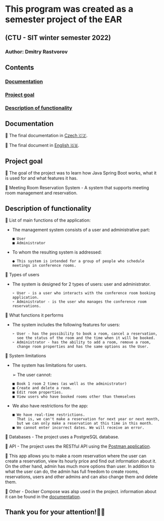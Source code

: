 # This program was created as a semester project of the EAR

## (CTU - SIT winter semester 2022)

### Author: Dmitry Rastvorov

## Contents

### [Documentation](#doc)

### [Project goal](#projGoal)

### [Description of functionality](#descfunc)

<a name="doc"><h2>Documentation</h2></a>

📝 The final documentation in [Czech 🇨🇿](https://github.com/UnknownPug/Meeting-Room-Reservation/blob/main/docs/CP2-cz.pdf).

📝 The final document in [English 🇬🇧](https://github.com/UnknownPug/Meeting-Room-Reservation/blob/main/docs/CP2-en.pdf).

<a name="projGoal"><h2>Project goal</h2></a>

🔘 The goal of the project was to learn how Java Spring Boot works, what it is used for and what features it has.

🔘 Meeting Room Reservation System - A system that supports meeting room management and reservation.

<a name="descfunc"><h2>Description of functionality</h2></a>

🔘 List of main functions of the application:
        
  - The management system consists of a user and administrative part:
  
        ■ User 
        ■ Administrator 
  
  - To whom the resulting system is addressed:

        ● This system is intended for a group of people who schedule meetings in conference rooms.

🔘 Types of users
  
  - The system is designed for 2 types of users: user and administrator.

        ➢ User - is a user who interacts with the conference room booking application.
        ➢ Administrator - is the user who manages the conference room reservations.
  
🔘 What functions it performs 

  - The system includes the following features for users:

        ➢ User - has the possibility to book a room, cancel a reservation,
          see the status of the room and the time when it will be booked.
        ➢ Administrator - has the ability to add a room, remove a room,
          change room properties and has the same options as the User.

🔘 System limitations

  - The system has limitations for users.

    ➢ The user cannot:
          
        ■ Book 1 room 2 times (as well as the administrator)
        ■ Create and delete a room.
        ■ Edit room properties.
        ■ View users who have booked rooms other than themselves

  - We also have restrictions for the app:

        ■ We have real-time restrictions.
          That is, we can't make a reservation for next year or next month,
          but we can only make a reservation at this time in this month.
        ■ We cannot enter incorrect dates. We will receive an error.

🔘 Databases - The project uses a PostgreSQL database.

🔘 API - The project uses the RESTful API using the [Postman application](https://documenter.getpostman.com/view/22903223/2s8ZDU4Nzj). 

🔘 This app allows you to make a room reservation where the user can create a reservation, view its hourly price and find out information about it. On the other hand, admin has much more options than user. In addition to what the user can do, the admin has full freedom to create rooms, reservations, users and other admins and can also change them and delete them.

🔘 Other - Docker Compose was alsp used in the project. information about it can be found in the [documentation](#doc).

## Thank you for your attention!✌🏻
